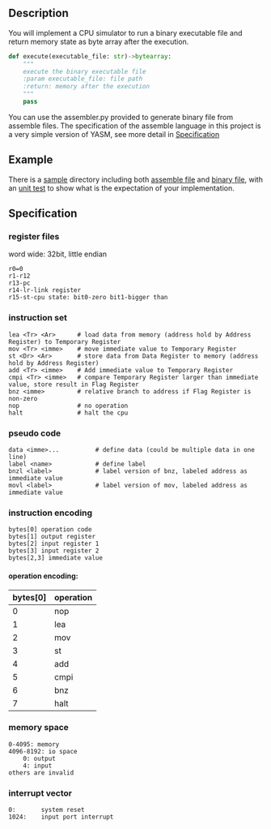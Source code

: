## Description
You will implement a CPU simulator to run a binary executable file and return memory state as byte array after the execution.
```python
def execute(executable_file: str)->bytearray:
    """
    execute the binary executable file
    :param executable_file: file path
    :return: memory after the execution
    """
    pass
```
You can use the assembler.py provided to generate binary file from assemble files. The specification of the assemble language in this project is a very simple version of YASM, see more detail in [Specification](##Specification)
## Example
There is a [sample](./sample/) directory including both [assemble file](./sample/hello_world.asm) and [binary file](./sample/hello_world.bin), with an [unit test](./sample/sample_test.py) to show what is the expectation of your implementation.
## Specification
### register files
word wide: 32bit, little endian
```
r0=0
r1-r12
r13-pc
r14-lr-link register
r15-st-cpu state: bit0-zero bit1-bigger than
```
### instruction set
```
lea <Tr> <Ar>      # load data from memory (address hold by Address Register) to Temporary Register
mov <Tr> <imme>    # move immediate value to Temporary Register
st <Dr> <Ar>       # store data from Data Register to memory (address hold by Address Register)
add <Tr> <imme>    # Add immediate value to Temporary Register
cmpi <Tr> <imme>   # compare Temporary Register larger than immediate value, store result in Flag Register
bnz <imme>         # relative branch to address if Flag Register is non-zero
nop                # no operation
halt               # halt the cpu
```
### pseudo code
```
data <imme>...          # define data (could be multiple data in one line)
label <name>            # define label
bnzl <label>            # label version of bnz, labeled address as immediate value
movl <label>            # label version of mov, labeled address as immediate value
```
### instruction encoding
```
bytes[0] operation code
bytes[1] output register
bytes[2] input register 1
bytes[3] input register 2
bytes[2,3] immediate value
```
#### operation encoding:
|bytes[0]|operation|
|:-------|:-------|
| 0      | nop     |
| 1      | lea     |
| 2      | mov     |
| 3      | st      |
| 4      | add     |
| 5      | cmpi    |
| 6      | bnz     |
| 7      | halt    |
### memory space
```
0-4095: memory
4096-8192: io space
    0: output
    4: input
others are invalid
```
### interrupt vector
```
0:       system reset
1024:    input port interrupt
```
